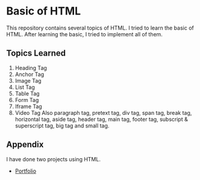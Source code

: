 
# Basic of HTML

This repository contains several topics of HTML. I tried to learn the basic of HTML. After learning the basic, I tried to implement all of them. 


## Topics Learned

1. Heading Tag
2. Anchor Tag
3. Image Tag
4. List Tag
5. Table Tag
6. Form Tag
7. Iframe Tag
8. Video Tag 
Also paragraph tag, pretext tag, div tag, span tag, break tag, horizontal tag, aside tag, header tag, main tag, footer tag, subscript & superscript tag, big tag and small tag. 


## Appendix

I have done two projects using HTML. 

- [Portfolio](https://github.com/ShifatJahanShifa/Portfolio.git)
